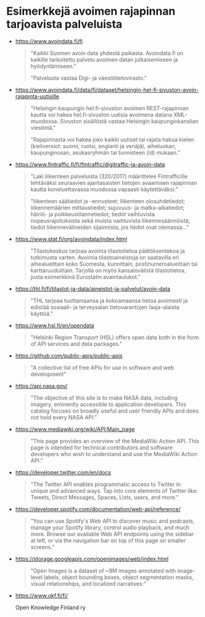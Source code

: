 # Esimerkkejä avoimen rajapinnan tarjoavista palveluista


* https://www.avoindata.fi/fi

    > "Kaikki Suomen avoin data yhdestä paikasta. Avoindata.fi on kaikille tarkoitettu palvelu avoimen datan julkaisemiseen ja hyödyntämiseen."
    >
    > "Palvelusta vastaa Digi- ja väestötietovirasto."


* https://www.avoindata.fi/data/fi/dataset/helsingin-hel-fi-sivuston-avoin-rajapinta-uutisille

    > "Helsingin kaupungin hel.fi-sivuston avoimen REST-rajapinnan kautta voi hakea hel.fi-sivuston uutisia avoimena datana XML-muodossa. Sivuston sisällöstä vastaa Helsingin kaupunginkanslian viestintä."
    >
    > "Rajapinnasta voi hakea joko kaikki uutiset tai rajata hakua kielen (kieliversiot: suomi, ruotsi, englanti ja venäjä), aiheluokan, kaupunginosan, asukasryhmän tai tunnisteen (id) mukaan."

* https://www.fintraffic.fi/fi/fintraffic/digitraffic-ja-avoin-data

    > "Laki liikenteen palveluista (320/2017) määrittelee Fintrafficille tehtäväksi  seuraavien ajantasaisten tietojen avaamisen rajapinnan kautta koneluettavassa muodossa vapaasti käytettäväksi:"
    >
    > "liikenteen säätiedot ja -ennusteet; liikenteen olosuhdetiedot; liikennemäärien mittaustiedot; sujuvuus- ja matka-aikatiedot; häiriö- ja poikkeustilannetiedot; tiedot vaihtuvista nopeusrajoituksista sekä muista vaihtuvista liikennesäännöistä; tiedot liikennevälineiden sijainnista, jos tiedot ovat olemassa..."

* https://www.stat.fi/org/avoindata/index.html

    > "Tilastokeskus tarjoaa avointa tilastotietoa päätöksentekoa ja tutkimusta varten. Avoimia tilastoaineistoja on saatavilla eri aihealueittain koko Suomesta, kunnittain, postinumeroalueittain tai karttaruuduittain. Tarjolla on myös kansainvälistä tilastotietoa, josta esimerkkinä Eurostatin avaintaulukot."

* https://thl.fi/fi/tilastot-ja-data/aineistot-ja-palvelut/avoin-data

    > "THL tarjoaa tuottamaansa ja kokoamaansa tietoa avoimesti ja edistää sosiaali- ja terveysalan tietovarantojen laaja-alaista käyttöä."

* https://www.hsl.fi/en/opendata

    > "Helsinki Region Transport (HSL) offers open data both in the form of API services and data packages."

* https://github.com/public-apis/public-apis

    > "A collective list of free APIs for use in software and web development"

* https://api.nasa.gov/

    > "The objective of this site is to make NASA data, including imagery, eminently accessible to application developers. This catalog focuses on broadly useful and user friendly APIs and does not hold every NASA API."

* https://www.mediawiki.org/wiki/API:Main_page

    > "This page provides an overview of the MediaWiki Action API. This page is intended for technical contributors and software developers who wish to understand and use the MediaWiki Action API."

* https://developer.twitter.com/en/docs

    > "The Twitter API enables programmatic access to Twitter in unique and advanced ways. Tap into core elements of Twitter like: Tweets, Direct Messages, Spaces, Lists, users, and more."

* https://developer.spotify.com/documentation/web-api/reference/

    > "You can use Spotify's Web API to discover music and podcasts, manage your Spotify library, control audio playback, and much more. Browse our available Web API endpoints using the sidebar at left, or via the navigation bar on top of this page on smaller screens."

* https://storage.googleapis.com/openimages/web/index.html

    > "Open Images is a dataset of ~9M images annotated with image-level labels, object bounding boxes, object segmentation masks, visual relationships, and localized narratives:"

* https://www.okf.fi/fi/

    Open Knowledge Finland ry